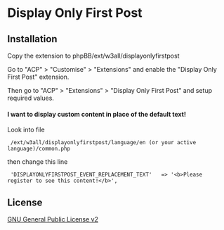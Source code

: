 # Display Only First Post

## Installation

Copy the extension to phpBB/ext/w3all/displayonlyfirstpost

Go to "ACP" > "Customise" > "Extensions" and enable the "Display Only First Post" extension.

Then go to "ACP" > "Extensions" > "Display Only First Post" and setup required values.


#### I want to display custom content in place of the default text!
Look into file

     /ext/w3all/displayonlyfirstpost/language/en (or your active language)/common.php
   
then change this line

     'DISPLAYONLYFIRSTPOST_EVENT_REPLACEMENT_TEXT'   => '<b>Please register to see this content!</b>',


## License

[GNU General Public License v2](license.txt)
